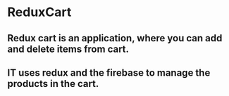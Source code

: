 # ReduxCart
## Redux cart is an application, where you can add and delete items from cart. 
## IT uses redux and the firebase to manage the products in the cart. 
